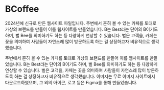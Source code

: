 # BCoffee

2024년에 신규로 만든 웹사이트 파일입니다.
주변에서 흔히 볼 수 있는 카페를 토대로 가상의 브랜드를 만들어 이를 웹사이트를 만들었습니다.
B는 Best라는 단어의 B이기도 하며, 벌 Bee를 의미하기도 하는 등 다양하게 연상할 수 있습니다.
벌은 고객을, 카페는 꽃을 의미하여 사람들이 자연스레 많이 방문하도록 하는 걸 상징하고자 비유적으로 생각했습니다.

주변에서 흔히 볼 수 있는 카페를 토대로 가상의 브랜드를 만들어 이를 웹사이트를 만들었습니다.
B는 Best라는 단어의 B이기도 하며, 벌 Bee를 의미하기도 하는 등 다양하게 연상할 수 있습니다.
벌은 고객을, 카페는 꽃을 의미하여 사람들이 자연스레 많이 방문하도록 하는 걸 상징하고자 비유적으로 생각했습니다.
이미지는 무료 이미지 사이트에서 다운로드하였으며, 그 외의 아이콘, 로고 등은 Figma를 통해 만들었습니다.
